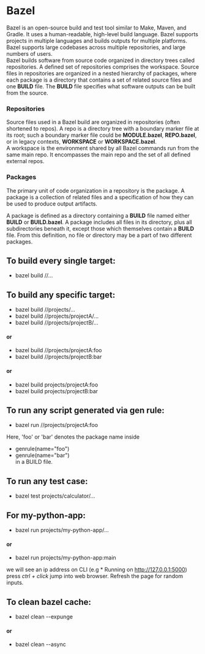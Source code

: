 # Bazel

Bazel is an open-source build and test tool similar to Make, Maven, and Gradle. It uses a human-readable, high-level build language. Bazel supports projects in multiple languages and builds outputs for multiple platforms. Bazel supports large codebases across multiple repositories, and large numbers of users.  
Bazel builds software from source code organized in directory trees called repositories. A defined set of repositories comprises the workspace. Source files in repositories are organized in a nested hierarchy of packages, where each package is a directory that contains a set of related source files and one **BUILD** file. The **BUILD** file specifies what software outputs can be built from the source.  

### Repositories
Source files used in a Bazel build are organized in repositories (often shortened to repos). A repo is a directory tree with a boundary marker file at its root; such a boundary marker file could be **MODULE.bazel**, **REPO.bazel**, or in legacy contexts, **WORKSPACE** or **WORKSPACE.bazel**.  
A workspace is the environment shared by all Bazel commands run from the same main repo. It encompasses the main repo and the set of all defined external repos.

### Packages 
The primary unit of code organization in a repository is the package. A package is a collection of related files and a specification of how they can be used to produce output artifacts.

A package is defined as a directory containing a **BUILD** file named either **BUILD** or **BUILD.bazel**. A package includes all files in its directory, plus all subdirectories beneath it, except those which themselves contain a **BUILD** file. From this definition, no file or directory may be a part of two different packages.



## To build every single target: 
  - bazel build //...

## To build any specific target: 
  - bazel build //projects/...  
  - bazel build //projects/projectA/...  
  - bazel build //projects/projectB/...  
  #### or  
  - bazel build //projects/projectA:foo  
  - bazel build //projects/projectB:bar  
  #### or  
  - bazel build projects/projectA:foo  
  - bazel build projects/projectB:bar  

## To run any script generated via gen rule: 
  - bazel run //projects/projectA:foo  

  Here, 'foo' or 'bar' denotes the package name inside  
   - genrule(name="foo")  
   - genrule(name="bar")  
  in a BUILD file.  

## To run any test case:
  - bazel test projects/calculator/...  


## For my-python-app:
  - bazel run projects/my-python-app/...  
  #### or  
  - bazel run projects/my-python-app:main

  we will see an ip address on CLI (e.g * Running on http://127.0.0.1:5000)
  press *ctrl + click* jump into web browser. Refresh the page for random inputs.

## To clean bazel cache:
  - bazel clean --expunge  
  #### or  
  - bazel clean --async